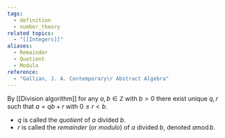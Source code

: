 ```yaml
---
tags:
  - definition
  - number_theory
related topics:
  - "[[Integers]]"
aliases:
  - Remainder
  - Quotient
  - Modulo
reference:
  - "Gallian, J. A. Contemporary\r Abstract Algebra"
---
```

By [[Division algorithm]] for any $a,b\in \mathbb{Z}$ with $b>0$ there exist unique $q,r$ such that $a=qb+r$ with $0\leq r < b$.
- $q$ is called the _quotient_ of $a$ divided $b$.
- $r$ is called the _remainder_ (or _modulo_) of $a$ divided $b$, denoted $a \operatorname{mod} b$.

